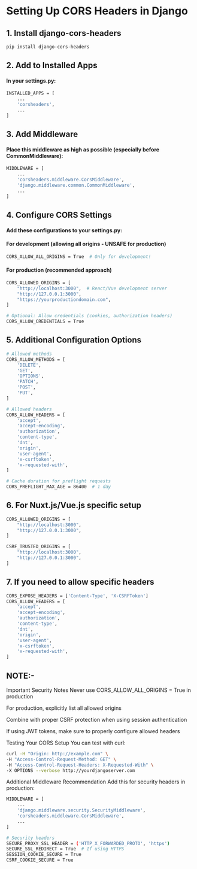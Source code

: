 # Setting Up CORS Headers in Django


## 1. Install django-cors-headers

```bash
pip install django-cors-headers
```


## 2. Add to Installed Apps

#### In your settings.py:
```bash
INSTALLED_APPS = [
    ...
    'corsheaders',
    ...
]
```


## 3. Add Middleware
#### Place this middleware as high as possible (especially before CommonMiddleware):
```bash
MIDDLEWARE = [
    ...
    'corsheaders.middleware.CorsMiddleware',
    'django.middleware.common.CommonMiddleware',
    ...
]
```



## 4. Configure CORS Settings

#### Add these configurations to your settings.py:

#### For development (allowing all origins - UNSAFE for production)
```bash
CORS_ALLOW_ALL_ORIGINS = True  # Only for development!
```

#### For production (recommended approach)
```bash
CORS_ALLOWED_ORIGINS = [
    "http://localhost:3000",  # React/Vue development server
    "http://127.0.0.1:3000",
    "https://yourproductiondomain.com",
]

# Optional: Allow credentials (cookies, authorization headers)
CORS_ALLOW_CREDENTIALS = True
```




## 5. Additional Configuration Options
```bash
# Allowed methods
CORS_ALLOW_METHODS = [
    'DELETE',
    'GET',
    'OPTIONS',
    'PATCH',
    'POST',
    'PUT',
]

# Allowed headers
CORS_ALLOW_HEADERS = [
    'accept',
    'accept-encoding',
    'authorization',
    'content-type',
    'dnt',
    'origin',
    'user-agent',
    'x-csrftoken',
    'x-requested-with',
]

# Cache duration for preflight requests
CORS_PREFLIGHT_MAX_AGE = 86400  # 1 day
```


## 6. For Nuxt.js/Vue.js specific setup
```bash
CORS_ALLOWED_ORIGINS = [
    "http://localhost:3000",
    "http://127.0.0.1:3000",
]

CSRF_TRUSTED_ORIGINS = [
    "http://localhost:3000",
    "http://127.0.0.1:3000",
]
```


## 7. If you need to allow specific headers
```bash
CORS_EXPOSE_HEADERS = ['Content-Type', 'X-CSRFToken']
CORS_ALLOW_HEADERS = [
    'accept',
    'accept-encoding',
    'authorization',
    'content-type',
    'dnt',
    'origin',
    'user-agent',
    'x-csrftoken',
    'x-requested-with',
]
```

## NOTE:-
Important Security Notes
Never use CORS_ALLOW_ALL_ORIGINS = True in production

For production, explicitly list all allowed origins

Combine with proper CSRF protection when using session authentication

If using JWT tokens, make sure to properly configure allowed headers

Testing Your CORS Setup
You can test with curl:

```bash
curl -H "Origin: http://example.com" \
-H "Access-Control-Request-Method: GET" \
-H "Access-Control-Request-Headers: X-Requested-With" \
-X OPTIONS --verbose http://yourdjangoserver.com
```




Additional Middleware Recommendation
Add this for security headers in production:

```bash
MIDDLEWARE = [
    ...
    'django.middleware.security.SecurityMiddleware',
    'corsheaders.middleware.CorsMiddleware',
    ...
]

# Security headers
SECURE_PROXY_SSL_HEADER = ('HTTP_X_FORWARDED_PROTO', 'https')
SECURE_SSL_REDIRECT = True  # If using HTTPS
SESSION_COOKIE_SECURE = True
CSRF_COOKIE_SECURE = True
```